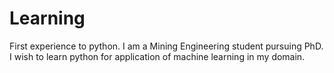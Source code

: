 # Learning
First experience to python.
I am a Mining Engineering student pursuing PhD. I wish to learn python for application of machine learning in my domain.

